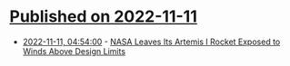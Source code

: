 # [Published on 2022-11-11](index.md)

* [2022-11-11, 04:54:00](https://soylentnews.org/article.pl?sid=22/11/10/1945234&from=rss) - [NASA Leaves Its Artemis I Rocket Exposed to Winds Above Design Limits](https://soylentnews.org/article.pl?sid=22/11/10/1945234&from=rss)
